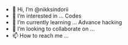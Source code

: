 - 👋 Hi, I’m @nikksindorii
- 👀 I’m interested in ... Codes
- 🌱 I’m currently learning ... Advance hacking
- 💞️ I’m looking to collaborate on ...
- 📫 How to reach me ...

<!---
nikksindorii/nikksindorii is a ✨ special ✨ repository because its `README.md` (this file) appears on your GitHub profile.
You can click the Preview link to take a look at your changes.
--->
